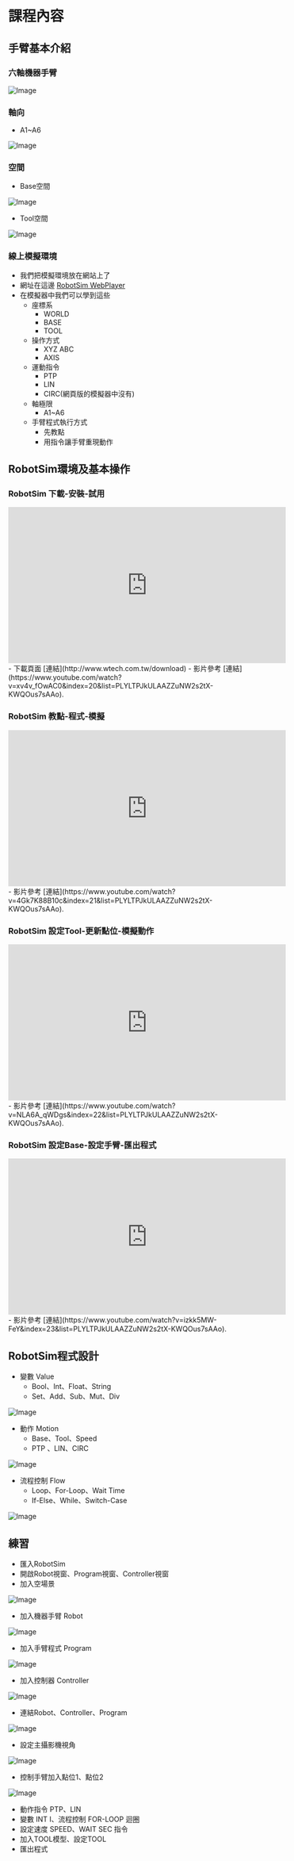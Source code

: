 # 課程內容
## 手臂基本介紹
### 六軸機器手臂
![Image](./img/RobotSystem.jpg)

### 軸向
- A1~A6 

![Image](./img/RobotAxis.jpg)

### 空間
- Base空間

![Image](./img/RobotCoordinateSystem.jpg)

- Tool空間

![Image](./img/Tool.jpg) 

### 線上模擬環境
- 我們把模擬環境放在網站上了
- 網址在這邊  [RobotSim WebPlayer](http://www.wtech.com.tw/robotsim)
- 在模擬器中我們可以學到這些
	- 座標系
		- WORLD
		- BASE
		- TOOL    
	- 操作方式
		- XYZ ABC
		- AXIS
	- 運動指令
		- PTP
		- LIN
		- CIRC(網頁版的模擬器中沒有) 
	- 軸極限  
		- A1~A6
	- 手臂程式執行方式
		- 先教點
		- 用指令讓手臂重現動作 

## RobotSim環境及基本操作

### RobotSim 下載-安裝-試用
<iframe width="560" height="315" src="https://www.youtube.com/embed/xv4v_fOwAC0" frameborder="0" allow="accelerometer; autoplay; encrypted-media; gyroscope; picture-in-picture" allowfullscreen></iframe>
- 下載頁面 [連結](http://www.wtech.com.tw/download)
- 影片參考 [連結](https://www.youtube.com/watch?v=xv4v_fOwAC0&index=20&list=PLYLTPJkULAAZZuNW2s2tX-KWQOus7sAAo).

### RobotSim 教點-程式-模擬
<iframe width="560" height="315" src="https://www.youtube.com/embed/4Gk7K88B10c" frameborder="0" allow="accelerometer; autoplay; encrypted-media; gyroscope; picture-in-picture" allowfullscreen></iframe>
- 影片參考 [連結](https://www.youtube.com/watch?v=4Gk7K88B10c&index=21&list=PLYLTPJkULAAZZuNW2s2tX-KWQOus7sAAo).

### RobotSim 設定Tool-更新點位-模擬動作
<iframe width="560" height="315" src="https://www.youtube.com/embed/NLA6A_qWDgs" frameborder="0" allow="accelerometer; autoplay; encrypted-media; gyroscope; picture-in-picture" allowfullscreen></iframe>
- 影片參考 [連結](https://www.youtube.com/watch?v=NLA6A_qWDgs&index=22&list=PLYLTPJkULAAZZuNW2s2tX-KWQOus7sAAo).

### RobotSim 設定Base-設定手臂-匯出程式
<iframe width="560" height="315" src="https://www.youtube.com/embed/izkk5MW-FeY" frameborder="0" allow="accelerometer; autoplay; encrypted-media; gyroscope; picture-in-picture" allowfullscreen></iframe>
- 影片參考 [連結](https://www.youtube.com/watch?v=izkk5MW-FeY&index=23&list=PLYLTPJkULAAZZuNW2s2tX-KWQOus7sAAo).

## RobotSim程式設計
- 變數 Value
  - Bool、Int、Float、String
  - Set、Add、Sub、Mut、Div

![Image](./img/Value.png) 
- 動作 Motion
  - Base、Tool、Speed
  - PTP 、LIN、CIRC

![Image](./img/Motion.png) 
- 流程控制 Flow
  - Loop、For-Loop、Wait Time
  - If-Else、While、Switch-Case

![Image](./img/Flow.png)

## 練習
- 匯入RobotSim
- 開啟Robot視窗、Program視窗、Controller視窗
- 加入空場景

![Image](./img/EmptyRobotSimScene.png)
- 加入機器手臂 Robot

![Image](./img/AddRobot.png)
- 加入手臂程式 Program

![Image](./img/AddProgram.png)
- 加入控制器 Controller

![Image](./img/AddController.png)
- 連結Robot、Controller、Program

![Image](./img/LinkProgramRobot.png)
- 設定主攝影機視角

![Image](./img/MainCamera.png)
- 控制手臂加入點位1、點位2

![Image](./img/AddPoint.png)
- 動作指令 PTP、LIN
- 變數 INT I、流程控制 FOR-LOOP 迴圈
- 設定速度 SPEED、WAIT SEC 指令
- 加入TOOL模型、設定TOOL
- 匯出程式
<!--stackedit_data:
eyJoaXN0b3J5IjpbLTEzNzExNjUwMTgsMTk3Nzc2OTQ1Niw0Mj
MzOTMwMTUsMzYyNzcxNTIzLDExMzE0MzAwOTksMjY4MTc3MDA0
LC0zMzczOTIxMDUsLTY1MDMyNzE1NSwtNjAyOTY4OTcwLC0xMD
U0MzEyODgwXX0=
-->